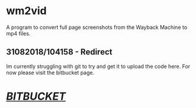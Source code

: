 # wm2vid
A program to convert full page screenshots from the Wayback Machine to mp4 files.

## 31082018/104158 - Redirect

Im currently struggling with git to try and get it to upload the code here. For now please visit the bitbucket page.

# __***[BITBUCKET](https://bitbucket.org/T54/wm2vid/src/master/)***__
